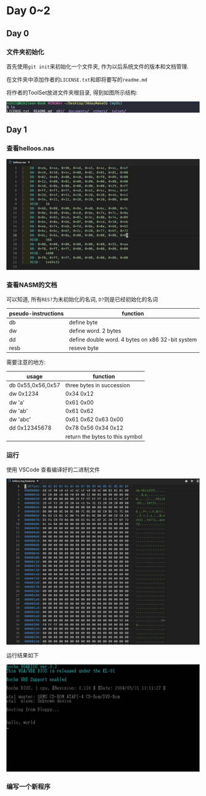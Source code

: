 # Day 0~2

## Day 0

### 文件夹初始化

首先使用`git init`来初始化一个文件夹, 作为以后系统文件的版本和文档管理.

在文件夹中添加作者的`LICENSE.txt`和即将要写的`readme.md`

将作者的ToolSet放进文件夹根目录, 得到如图所示结构:

![1551581651719](assets/1551581651719.png)

## Day 1

### 查看helloos.nas

![1551589477372](assets/1551589477372.png)



### 查看NASM的文档

可以知道, 所有`RES?`为未初始化的名词, `D?`则是已经初始化的名词

| pseudo-instructions | function                                         |
| ------------------- | ------------------------------------------------ |
| db                  | define byte                                      |
| dw                  | define word. 2 bytes                             |
| dd                  | define double word. 4 bytes on x86 32-bit system |
| resb                | reseve byte                                      |

需要注意的地方:

| usage             | function                        |
| ----------------- | ------------------------------- |
| db 0x55,0x56,0x57 | three bytes in succession       |
| dw 0x1234         | 0x34 0x12                       |
| dw 'a'            | 0x61 0x00                       |
| dw 'ab'           | 0x61 0x62                       |
| dw 'abc'          | 0x61 0x62 0x63 0x00             |
| dd 0x12345678     | 0x78 0x56 0x34 0x12             |
|                   | return the bytes to this symbol |

### 运行

使用 VSCode 查看编译好的二进制文件

![1551591290627](assets/1551591290627.png)

运行结果如下

![1551591577371](assets/1551591577371.png)

### 编写一个新程序

